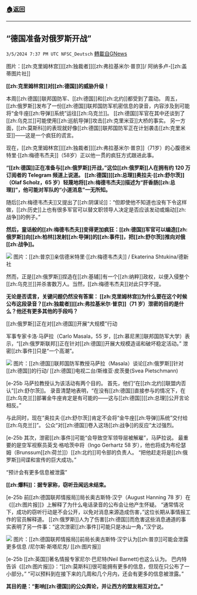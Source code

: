###  [:house:返回](README.md)
---


## “德国准备对俄罗斯开战”
`3/5/2024 7:37 PM UTC NFSC_Deutsch` [轉載自GNews](https://gnews.org/articles/2368027)

图片：[[zh:克里姆林宫]][[zh:独裁者]][[zh:弗拉基米尔·普京]]/ 阿纳多卢-[[zh:盖蒂图片社]]

**[[zh:克里姆林宫]]对[[zh:德国]]的威胁升级！**

本周[[zh:德国]]联邦国防军、[[zh:德国]]和[[zh:北约]]都受到了震动。 周五，[[zh:俄罗斯]]发布了一份[[zh:德国]]联邦国防军机密信息的录音，内容涉及到可能将“金牛座[[zh:导弹]]系统”运往[[zh:乌克兰]]。 [[zh:德国]]军官在其中还谈到了[[zh:乌克兰]]可能使用[[zh:巡航导弹]]攻击[[zh:克里米亚]]大桥的事实。 另一方面，[[zh:莫斯科]]的表现就好像[[zh:德国]]联邦国防军正在计划袭击[[zh:克里米亚]]——这是一个疯狂的谎言。

现在，[[zh:克里姆林宫]][[zh:独裁者]][[zh:弗拉基米尔·普京]]（71岁）的心腹德米特里·[[zh:梅德韦杰夫]]（58岁）正以他一贯的疯狂方式跟进此事。


**“[[zh:德国]]正在准备与[[zh:俄罗斯]]开战，”这位[[zh:俄罗斯]]人在拥有约 120 万订阅者的 Telegram 频道上说道。 [[zh:德国]][[zh:总理]]奥拉夫·[[zh:舒尔茨]]（Olaf Scholz，65 岁）轻蔑地将[[zh:梅德韦杰夫]]描述为“肝香肠[[zh:总理]]”，他可能对军队的“小道消息”一无所知。**

 随后[[zh:梅德韦杰夫]]又提出了[[zh:阴谋论]]：“但即使他不知道也没有下令这样做，[[zh:历史]]上也有很多军官可以替文职领导人决定是否应该发动或煽动[[zh:战争]]的例子。”

**然后，童话般的[[zh:梅德韦杰夫]]变得更加疯狂：[[zh:德国]]军官可以编造[[zh:俄罗斯]]向[[zh:柏林]]发射[[zh:导弹]]的[[zh:事件]]，把[[zh:舒尔茨]]推向对俄[[zh:战争]]。**

![](https://i.imgur.com/QoYDMco.jpeg)
图片：[[zh:普京]]亲信德米特里·[[zh:梅德韦杰夫]] / Ekaterina Shtukina/德新社

然而，正是[[zh:俄罗斯]]捏造在[[zh:基辅]]有一个[[zh:纳粹]]政权，以便入侵整个[[zh:乌克兰]]并杀害数万人。当然，[[zh:梅德韦杰夫]]对此只字不提。

**无论是否谎言，关键问题仍然没有答案： [[zh:克里姆林宫]]为什么要在这个时候公布这段录音？[[zh:独裁者]][[zh:弗拉基米尔·普京]]（71 岁）泄密的目的是什么？他还有更多其他的手段吗？**

[[zh:俄罗斯]]正在对[[zh:德国]]开展“大规模”行动

军事专家卡洛·马萨拉（Carlo Masala，55 岁，[[zh:慕尼黑]]联邦国防军大学）表示，“[[zh:俄罗斯联邦]]正在针对[[zh:德国]]开展大规模造谣和破坏稳定活动。” 泄密[[zh:事件]]只是“一个高潮”。

![](https://i.imgur.com/6TI3LTl.jpeg)
图片：[[zh:德国]]联邦国防军教授马萨拉（Masala）谈论[[zh:俄罗斯]]针对[[zh:德国]]的行动/ [[zh:德国]]电视二台/斯维亚·皮茨曼(Svea Pietschmann)

[e-25b︎︎︎ 马萨拉教授认为该活动有两个目的。 首先，他们“在[[zh:北约]]联盟内否认”[[zh:舒尔茨]]。 录音清楚地表明，“在没有[[zh:德国]]直接参与的情况下，在[[zh:乌克兰]]部署金牛座肯定是有可能的——这与[[zh:德国]][[zh:总理]]公开言论相反。” 

与此同时，现在“奥拉夫·[[zh:舒尔茨]]肯定不会将“金牛座[[zh:导弹]]系统”交付给[[zh:乌克兰]]”。 公众“对[[zh:德国]]卷入这场[[zh:战争]]的反应”太过强烈。

[e-25b︎︎︎ 其次，泄密[[zh:事件]]可能“会导致空军领导层被解雇”，马萨拉说。 最重要的是空军视察员英戈·格哈茨中将（Ingo Gerhartz 58 岁），他也将成为布伦瑟姆（Brunssum[[zh:荷兰]]）[[zh:北约]]司令部的负责人。 “把他赶走将是[[zh:俄罗斯]]间谍和宣传的巨大成功。”
  
“预计会有更多信息被泄露”

**[[zh:爆料]]：据专家称，窃听丑闻远未结束。**

[e-25b︎︎︎ 前[[zh:德国联邦情报局]]局长奥古斯特·汉宁（August Hanning 78 岁）在《[[zh:图片报]]》上解释了为什么电话录音的公布会让他产生怀疑。 “通常情况下，成功的窃听行动是不会公开，以免对消息来源造成伤害，”这位长期从事情报工作的官员解释道。 [[zh:俄罗斯]]人为了伤害[[zh:德国]]而危害这些消息通道的事实表明了另一件事：“这次泄密[[zh:事件]]可能只是冰山一角，”汉宁说。

![](https://i.imgur.com/woKXOIz.jpeg)
图片：[[zh:德国联邦情报局]]前局长奥古斯特·汉宁认为[[zh:普京]]可能会泄露更多信息 /尼尔斯·斯塔尼克/ [[zh:图片报]]

[e-25b︎︎︎ [[zh:英国]]著名情报专家尼尔·巴尼特(Neil Barnett)也这么认为。 巴内特告诉《[[zh:图片报]]》：“[[zh:莫斯科]]很可能拥有更多的信息，但现在只公布了一小部分。” “可以预料到在接下来的几周和几个月内，还会有更多的信息被泄露。”

**其目的是：“影响[[zh:德国]]的公众舆论，并让西方的盟友相互对立。”**



